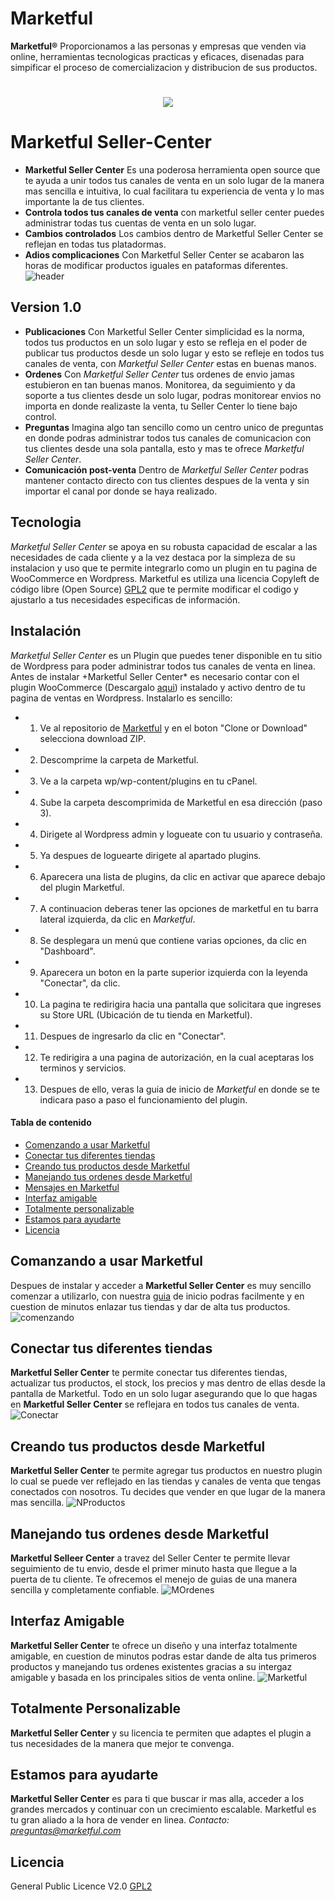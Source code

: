 # Marketful 
**Marketful®** Proporcionamos a las personas y empresas que venden via online, herramientas tecnologicas practicas y eficaces, disenadas para simpificar el proceso de comercializacion y distribucion de sus productos.

<h1 align="center"><img src="https://www.marketful.mx/assets/Logo_marketful-b973bdcabe50755f3a07dc2b2fae41c501eecb4e06756215b6735f4fd5616c81.png" align="center"></h1>

# Marketful Seller-Center

- **Marketful Seller Center** Es una poderosa herramienta open source que te ayuda a unir todos tus canales de venta en un solo lugar de la manera mas sencilla e intuitiva, lo cual facilitara tu experiencia de venta y lo mas importante la de tus clientes.
- **Controla todos tus canales de venta** con marketful seller center puedes administrar todas tus cuentas de venta en un solo lugar.
- **Cambios controlados** Los cambios dentro de Marketful Seller Center se reflejan en todas tus platadormas.
- **Adios complicaciones** Con Marketful Seller Center se acabaron las horas de modificar productos iguales en pataformas diferentes.
![header](Documentacion/img/page-02(3).jpeg)

## Version 1.0
- **Publicaciones** Con Marketful Seller Center simplicidad es la norma, todos tus productos en un solo lugar y esto se refleja en el poder de publicar tus productos desde un solo lugar y esto se refleje en todos tus canales de venta, con *Marketful Seller Center* estas en buenas manos.
- **Ordenes** Con *Marketful Seller Center* tus ordenes de envio jamas estubieron en tan buenas manos. Monitorea, da seguimiento y da soporte a tus clientes desde un solo lugar, podras monitorear envios no importa en donde realizaste la venta, tu Seller Center lo tiene bajo control.
- **Preguntas** Imagina algo tan sencillo como un centro unico de preguntas en donde podras administrar todos tus canales de comunicacion con tus clientes desde una sola pantalla, esto y mas te ofrece *Marketful Seller Center*.
- **Comunicación post-venta** Dentro de *Marketful Seller Center* podras mantener contacto directo con tus clientes despues de la venta y sin importar el canal por donde se haya realizado.
## Tecnologia
*Marketful Seller Center* se apoya en su robusta capacidad de escalar a las necesidades de cada cliente y a la vez destaca por la simpleza de su instalacion y uso que te permite integrarlo como un plugin en tu pagina de WooCommerce en Wordpress.
Marketful es utiliza una licencia Copyleft de código libre (Open Source) [GPL2](LICENSE.txt) que te permite modificar el codigo y ajustarlo a tus necesidades especificas de información.

## Instalación
*Marketful Seller Center* es un Plugin que puedes tener disponible en tu sitio de Wordpress para poder administrar todos tus canales de venta en linea. Antes de instalar +Marketful Seller Center* es necesario contar con el plugin WooCommerce (Descargalo [aqui](https://public-api.wordpress.com/oauth2/authorize?response_type=code&client_id=50916&state=dfd6f41a8dfe38a4dfef4069580df166&redirect_uri=https%3A%2F%2Fwoocommerce.com%2Fwc-api%2Fwpcom-signin%3Fnext%3Dmy-dashboard&blog_id=0&wpcom_connect=1&new-user=1)) instalado y activo dentro de tu pagina de ventas en Wordpress. 
Instalarlo es sencillo:
+ 1. Ve al repositorio de [Marketful](https://github.com/Skepsis-Consulting/wcplugin) y en el boton "Clone or Download" selecciona download ZIP.
+ 2. Descomprime la carpeta de Marketful.
+ 3. Ve a la carpeta wp/wp-content/plugins en tu cPanel.
+ 4. Sube la carpeta descomprimida de Marketful en esa dirección (paso 3).
+ 4. Dirigete al Wordpress admin y logueate con tu usuario y contraseña.
+ 5. Ya despues de loguearte dirigete al apartado plugins.
+ 6. Aparecera una lista de plugins, da clic en activar que aparece debajo del plugin Marketful.
+ 7. A continuacion deberas tener las opciones de marketful en tu barra lateral izquierda, da clic en *Marketful*.
+ 8. Se desplegara un menú que contiene varias opciones, da clic en "Dashboard".
+ 9. Aparecera un boton en la parte superior izquierda con la leyenda "Conectar", da clic.
+ 10. La pagina te redirigira hacia una pantalla que solicitara que ingreses su Store URL (Ubicación de tu tienda en Marketful).
+ 11. Despues de ingresarlo da clic en "Conectar".
+ 12. Te redirigira a una pagina de autorización, en la cual aceptaras los terminos y servicios.
+ 13. Despues de ello, veras la guia de inicio de *Marketful* en donde se te indicara paso a paso el funcionamiento del plugin.

#### Tabla de contenido
- [Comenzando a usar Marketful](#comenzando-a-usar-marketful)
- [Conectar tus diferentes tiendas](#conectando-tus-diferentes-tiendas)
- [Creando tus productos desde Marketful](#creando-tus-productos-dedsde-marketful)
- [Manejando tus ordenes desde Marketful](#manejando-tus-ordenes-desde-marketful)
- [Mensajes en Marketful](#mensajes-en-marketful)
- [Interfaz amigable](#interfaz-amigable)
- [Totalmente personalizable](#totalmente-personalizable)
- [Estamos para ayudarte](#estamos-para-ayudarte)
- [Licencia](#licencia)

## Comanzando a usar Marketful
Despues de instalar y acceder a **Marketful Seller Center** es muy sencillo comenzar a utilizarlo, con nuestra [guia](Documentacion/iniciando.md) de inicio podras facilmente y en cuestion de minutos enlazar tus tiendas y dar de alta tus productos.
![comenzando](Documentacion/img/page-01(4).jpeg)

## Conectar tus diferentes tiendas
**Marketful Seller Center** te permite conectar tus diferentes tiendas, actualizar tus productos, el stock, los precios y mas dentro de ellas desde la pantalla de Marketful. Todo en un solo lugar asegurando que lo que hagas en **Marketful Seller Center** se reflejara en todos tus canales de venta.
![Conectar](Documentacion/img/Artboard18.png)

## Creando tus productos desde Marketful
**Marketful Seller Center** te permite agregar tus productos en nuestro plugin lo cual se puede ver reflejado en las tiendas y canales de venta que tengas conectados con nosotros. Tu decides que vender en que lugar de la manera mas sencilla.
![NProductos](Documentacion/img/Artboard15.png)

## Manejando tus ordenes desde Marketful
**Marketful Selleer Center** a travez del Seller Center te permite llevar seguimiento de tu envio, desde el primer minuto hasta que llegue a la puerta de tu cliente. Te ofrecemos el menejo de guias de una manera sencilla y completamente confiable.
![MOrdenes](Documentacion/img/Artboard19.png)

## Interfaz Amigable
**Marketful Seller Center** te ofrece un diseño y una interfaz totalmente amigable, en cuestion de minutos podras estar dande de alta tus primeros productos y manejando tus ordenes existentes gracias a su intergaz amigable y basada en los principales sitios de venta online.
![Marketful](Documentacion/img/screen.gif)

## Totalmente Personalizable
**Marketful Seller Center** y su licencia te permiten que adaptes el plugin a tus necesidades de la manera que mejor te convenga.

## Estamos para ayudarte
**Marketful Seller Center** es para ti que buscar ir mas alla, acceder a los grandes mercados y continuar con un crecimiento  escalable. Marketful es tu gran aliado a la hora de vender en linea.
*Contacto: preguntas@marketful.com*

## Licencia
General Public Licence V2.0 [GPL2](LICENSE.txt)